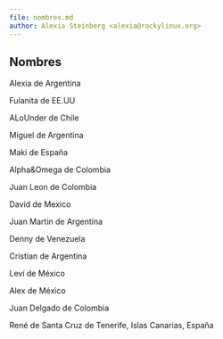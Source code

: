 ```yaml
---
file: nombres.md
author: Alexia Steinberg <alexia@rockylinux.org>
---
```


## Nombres

Alexia de Argentina

Fulanita de EE.UU

ALoUnder de Chile

Miguel de Argentina

Maki de España

Alpha&Omega de Colombia

Juan Leon de Colombia

David de Mexico

Juan Martin de Argentina

Denny de Venezuela

Cristian de Argentina

Leví de México

Alex de México

Juan Delgado de Colombia

René de Santa Cruz de Tenerife, Islas Canarias, España
